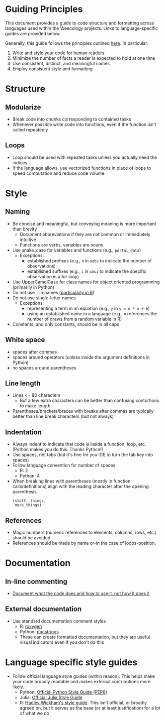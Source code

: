 # Guiding Principles

This document provides a guide to code structure and formatting across languages used within the Weecology projects. Links to language-specific guides are provided below.

Generally, this guide follows the principles outlined [here](http://journals.plos.org/plosbiology/article?id=10.1371/journal.pbio.1001745#s2). In particular:
1. Write and style your code for human readers
2. Minimize the number of facts a reader is expected to hold at one time
3. Use consistent, distinct, and meaningful names
4. Employ consistent style and formatting

# Structure 

## Modularize

* Break code into chunks corresponding to contained tasks 
* Whenever possible write code into functions, even if the function isn't called repeatedly

## Loops

* Loop should be used with repeated tasks unless you actually need the indices
* If the language allows, use vectorized functions in place of loops to speed computation and reduce code volume

# Style

## Naming

* Be concise and meaningful, but conveying meaning is more important than brevity
    * Document abbreviations if they are not common or immediately intuitive
    * Functions are verbs, variables are nouns
* Use snake_case for variables and functions (e.g., `portal_data`)
    * Exceptions: 
        * established prefixes (e.g., `n` in `nobs` to indicate the number of observations)
        * established suffixes (e.g., `i` in `obsi` to indicate the specific observation in a for loop)
* Use UpperCamelCase for class names for object oriented programming (primarily in Python) 
* Do not use `.` in names ([particularly in R](http://adv-r.had.co.nz/Style.html))
* Do not use single-letter names 
    * Exceptions: 
        * representing a term in an equation (e.g., `y` in `y = m * x + b`)
        * using an established name in a language (e.g., `n` references the number of draws from a random variable in R)
* Constants, and only constants, should be in all caps

## White space

* spaces after commas
* spaces around operators (unless inside the argument definitions in Python)
* no spaces around parentheses

## Line length

* Lines <= 80 characters
    * But a few extra characters can be better than confusing contortions to make length
* Parentheses/brackets/braces with breaks after commas are typically better than line break characters (but not always)

## Indentation

* Always indent to indicate that code is inside a function, loop, etc. (Python makes you do this. Thanks Python!)
* Use spaces, not tabs (but it's fine for you IDE to turn the tab key into spaces)
* Follow language convention for number of spaces
    * R: 2
    * Python: 4
* When breaking lines with parentheses (mostly in function calls/definitions) align with the leading character after the opening parenthesis
    ```
    (stuff, things,
     more_things)
    ```

## References

* Magic numbers (numeric references to elements, columns, rows, etc.) should be avoided. 
* References should be made by name or-in the case of loops-position. 

# Documentation

## In-line commenting

* [Document what the code does and how to use it, not how it does it](http://journals.plos.org/plosbiology/article?id=10.1371/journal.pbio.1001745#s8)

## External documentation

* Use standard documentation comment styles
    * R: [roxygen](http://r-pkgs.had.co.nz/man.html)
    * Python: [docstrings](https://www.python.org/dev/peps/pep-0257/)
    * These can create formatted documentation, but they are useful visual indicators even if you don't do this

# Language specific style guides

* Follow official language style guides (within reason). This helps make your code broadly readable and makes external contributions more likely.
    * Python: [Official Python Style Guide (PEP8)](https://www.python.org/dev/peps/pep-0008/)
    * Julia: [Official Julia Style Guide](https://docs.julialang.org/en/stable/manual/style-guide/)
    * R: [Hadley Wickham's style guide](http://adv-r.had.co.nz/Style.html). This isn't official, or broadly agreed on, but it serves as the base (or at least justification) for a lot of what we do
